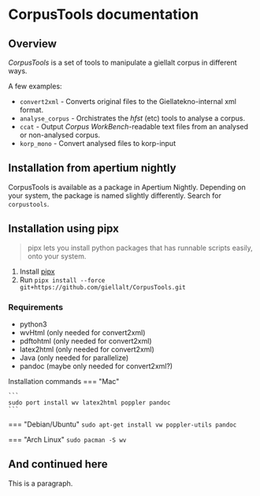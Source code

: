 # CorpusTools documentation

## Overview

*CorpusTools* is a set of tools to manipulate a giellalt corpus in different ways.

A few examples:

  - `convert2xml` - Converts original files to the Giellatekno-internal xml format.
  - `analyse_corpus` - Orchistrates the _hfst_ (etc) tools to analyse a corpus.
  - `ccat` - Output _Corpus WorkBench_-readable text files from an analysed or non-analysed corpus.
  - `korp_mono` - Convert analysed files to korp-input

## Installation from apertium nightly

CorpusTools is available as a package in Apertium Nightly. Depending on your
system, the package is named slightly differently. Search for `corpustools`.

## Installation using pipx

> pipx lets you install python packages that has runnable scripts easily,
> onto your system.

 1. Install [pipx](https://pypa.github.io/pipx/installation/)
 2. Run `pipx install --force git+https://github.com/giellalt/CorpusTools.git`

### Requirements

  - python3
  - wvHtml (only needed for convert2xml)
  - pdftohtml (only needed for convert2xml)
  - latex2html (only needed for convert2xml)
  - Java (only needed for parallelize)
  - pandoc (maybe only needed for convert2xml?)

Installation commands
=== "Mac"

    ```
    sudo port install wv latex2html poppler pandoc
    ```

=== "Debian/Ubuntu"
    ```
    sudo apt-get install vw poppler-utils pandoc
    ```

=== "Arch Linux"
    ```
    sudo pacman -S wv
    ```

## And continued here

This is a paragraph.

